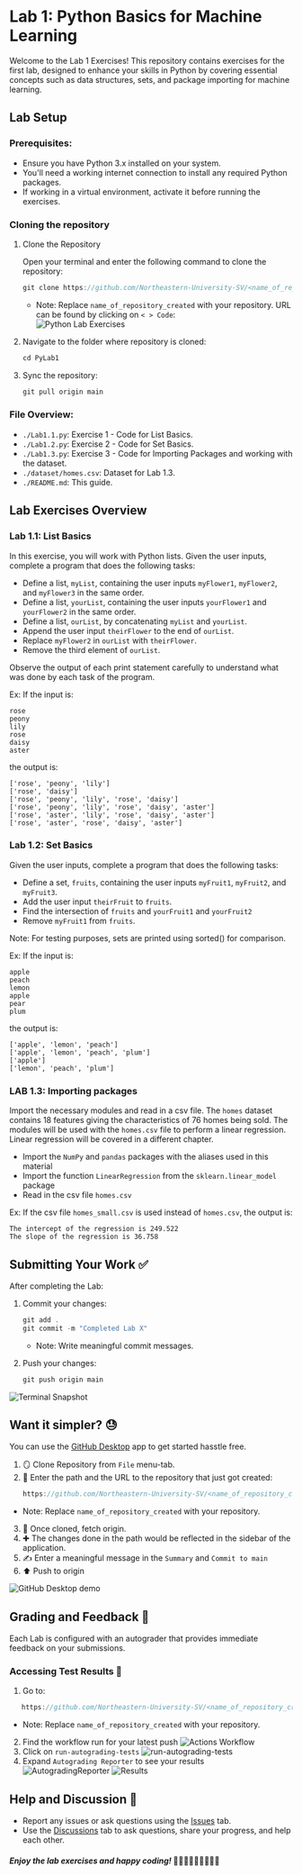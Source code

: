 
# Lab 1: Python Basics for Machine Learning

Welcome to the Lab 1 Exercises! This repository contains exercises for the first lab, designed to enhance your skills in Python by covering essential concepts such as data structures, sets, and package importing for machine learning.

## Lab Setup
### Prerequisites:
* Ensure you have Python 3.x installed on your system.
* You'll need a working internet connection to install any required Python packages.
* If working in a virtual environment, activate it before running the exercises.

### Cloning the repository
1. Clone the Repository

   Open your terminal and enter the following command to clone the repository:
   ```jsx
   git clone https://github.com/Northeastern-University-SV/<name_of_repository_created>.git
   ```
   * Note: Replace `name_of_repository_created` with your repository. URL can be found by clicking on `< > Code`:  
![Python Lab Exercises](./media/git_clone_link.png)

2. Navigate to the folder where repository is cloned:
   ```jsx
   cd PyLab1
   ```

3. Sync the repository:
   ```jsx
   git pull origin main
   ```

### File Overview:
* `./Lab1.1.py`: Exercise 1 - Code for List Basics.
* `./Lab1.2.py`: Exercise 2 - Code for Set Basics.
* `./Lab1.3.py`: Exercise 3 - Code for Importing Packages and working with the dataset.
* `./dataset/homes.csv`: Dataset for Lab 1.3.
* `./README.md`: This guide.


## Lab Exercises Overview
### **Lab 1.1: List Basics**
In this exercise, you will work with Python lists.
Given the user inputs, complete a program that does the following tasks:

* Define a list, `myList`, containing the user inputs `myFlower1`, `myFlower2`, and `myFlower3` in the same order.
* Define a list, `yourList`, containing the user inputs `yourFlower1` and `yourFlower2` in the same order.
* Define a list, `ourList`, by concatenating `myList` and `yourList`.
* Append the user input `theirFlower` to the end of `ourList`.
* Replace `myFlower2` in `ourList` with `theirFlower`.
* Remove the third element of `ourList`.

Observe the output of each print statement carefully to understand what was done by each task of the program.

Ex: If the input is:

```
rose
peony
lily
rose
daisy
aster
```
the output is:
```
['rose', 'peony', 'lily']
['rose', 'daisy']
['rose', 'peony', 'lily', 'rose', 'daisy']
['rose', 'peony', 'lily', 'rose', 'daisy', 'aster']
['rose', 'aster', 'lily', 'rose', 'daisy', 'aster']
['rose', 'aster', 'rose', 'daisy', 'aster']
```

### **Lab 1.2: Set Basics**

Given the user inputs, complete a program that does the following tasks:

* Define a set, `fruits`, containing the user inputs `myFruit1`, `myFruit2`, and `myFruit3`.
* Add the user input `theirFruit` to `fruits`.
* Find the intersection of `fruits` and `yourFruit1` and `yourFruit2`
* Remove `myFruit1` from `fruits`.

Note: For testing purposes, sets are printed using sorted() for comparison.

Ex: If the input is:
```
apple
peach
lemon
apple
pear
plum
```
the output is:

```
['apple', 'lemon', 'peach']
['apple', 'lemon', 'peach', 'plum']
['apple']
['lemon', 'peach', 'plum']
```

### **LAB 1.3: Importing packages**

Import the necessary modules and read in a csv file. The `homes` dataset contains 18 features giving the characteristics of 76 homes being sold. The modules will be used with the `homes.csv` file to perform a linear regression. Linear regression will be covered in a different chapter.

- Import the `NumPy` and `pandas` packages with the aliases used in this material
- Import the function `LinearRegression` from the `sklearn.linear_model` package
- Read in the csv file `homes.csv`

Ex: If the csv file `homes_small.csv` is used instead of `homes.csv`, the output is:
```
The intercept of the regression is 249.522
The slope of the regression is 36.758
```

## Submitting Your Work ✅

After completing the Lab:

1. Commit your changes:
   ```jsx
   git add .
   git commit -m "Completed Lab X"
   ```
   * Note: Write meaningful commit messages.

2. Push your changes:
   ```jsx   
   git push origin main
   ```
   
![Terminal Snapshot](./media/terminal.png)

## Want it simpler? 😓
You can use the [GitHub Desktop](https://desktop.github.com/) app to get started hasstle free.  
1. 🪞 Clone Repository from `File` menu-tab.
2. 🔗 Enter the path and the URL to the repository that just got created:
   ```jsx   
   https://github.com/Northeastern-University-SV/<name_of_repository_created>.git
   ```
* Note: Replace `name_of_repository_created` with your repository. 
3. 🔁 Once cloned, fetch origin.
4. ✚ The changes done in the path would be reflected in the sidebar of the application. 
5. ✍️ Enter a meaningful message in the `Summary` and `Commit to main`
6. ⬆️ Push to origin   

![GitHub Desktop demo](./media/GitHub_Desktop.gif)

## Grading and Feedback 💯
Each Lab is configured with an autograder that provides immediate feedback on your submissions.

### Accessing Test Results 📑

1. Go to:
```jsx
   https://github.com/Northeastern-University-SV/<name_of_repository_created>/actions/workflows/classroom.yml
```
* Note: Replace `name_of_repository_created` with your repository. 

2. Find the workflow run for your latest push
![Actions Workflow](./media/actions_workflow.png)
3. Click on `run-autograding-tests`
![run-autograding-tests](./media/run-autograding-tests.png) 
4. Expand `Autograding Reporter` to see your results
![AutogradingReporter](./media/AutogradingReporter.png)
![Results](./media/results.png)


## Help and Discussion 🤔
* Report any issues or ask questions using the [Issues](https://github.com/Northeastern-University-SV/PyLab1/issues) tab.
* Use the [Discussions](https://github.com/Northeastern-University-SV/PyLab1/discussions) tab to ask questions, share your progress, and help each other.

#### *Enjoy the lab exercises and happy coding!* 🧑🏻‍💻🧑🏻‍💻🧑🏻‍💻